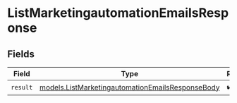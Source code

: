 # ListMarketingautomationEmailsResponse


## Fields

| Field                                                                                                      | Type                                                                                                       | Required                                                                                                   | Description                                                                                                |
| ---------------------------------------------------------------------------------------------------------- | ---------------------------------------------------------------------------------------------------------- | ---------------------------------------------------------------------------------------------------------- | ---------------------------------------------------------------------------------------------------------- |
| `result`                                                                                                   | [models.ListMarketingautomationEmailsResponseBody](../models/listmarketingautomationemailsresponsebody.md) | :heavy_check_mark:                                                                                         | N/A                                                                                                        |